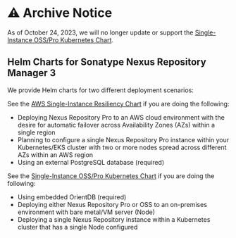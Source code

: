 <!--

    Sonatype Nexus (TM) Open Source Version
    Copyright (c) 2008-present Sonatype, Inc.
    All rights reserved. Includes the third-party code listed at http://links.sonatype.com/products/nexus/oss/attributions.

    This program and the accompanying materials are made available under the terms of the Eclipse Public License Version 1.0,
    which accompanies this distribution and is available at http://www.eclipse.org/legal/epl-v10.html.

    Sonatype Nexus (TM) Professional Version is available from Sonatype, Inc. "Sonatype" and "Sonatype Nexus" are trademarks
    of Sonatype, Inc. Apache Maven is a trademark of the Apache Software Foundation. M2eclipse is a trademark of the
    Eclipse Foundation. All other trademarks are the property of their respective owners.

-->
# ⚠️ Archive Notice

As of October 24, 2023, we will no longer update or support the [Single-Instance OSS/Pro Kubernetes Chart](https://github.com/sonatype/nxrm3-helm-repository/tree/main/nexus-repository-manager).

## Helm Charts for Sonatype Nexus Repository Manager 3

We provide Helm charts for two different deployment scenarios:

See the [AWS Single-Instance Resiliency Chart](https://github.com/sonatype/nxrm3-helm-repository/tree/main/nxrm-aws-resiliency) if you are doing the following:
* Deploying Nexus Repository Pro to an AWS cloud environment with the desire for automatic failover across Availability Zones (AZs) within a single region
* Planning to configure a single Nexus Repository Pro instance within your Kubernetes/EKS cluster with two or more nodes spread across different AZs within an AWS region
* Using an external PostgreSQL database (required)

See the [Single-Instance OSS/Pro Kubernetes Chart](https://github.com/sonatype/nxrm3-helm-repository/tree/main/nexus-repository-manager) if you are doing the following:
* Using embedded OrientDB (required)
* Deploying either Nexus Repository Pro or OSS to an on-premises environment with bare metal/VM server (Node)
* Deploying a single Nexus Repository instance within a Kubernetes cluster that has a single Node configured
